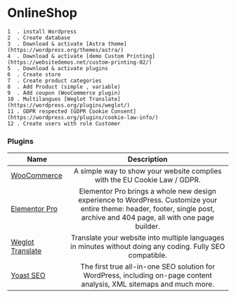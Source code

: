 # OnlineShop

```
1  . install Wordpress
2  . Create database
3  . Download & activate [Astra theme](https://wordpress.org/themes/astra/)
4  . Download & activate [demo Custom Printing](https://websitedemos.net/custom-printing-02/)
5  . Download & activate plugins
6  . Create store
7  . Create product categories 
8  . Add Product (simple , variable)
9  . Add coupon (WooCommerce plugin)
10 . Multilangues [Weglot Translate](https://wordpress.org/plugins/weglot/)
11 . GDPR respected [GDPR Cookie Consent](https://wordpress.org/plugins/cookie-law-info/)
12 . Create users with role Customer
```
### Plugins
| Name          | Description |
| ------------- |:-------------:|
|[WooCommerce](https://wordpress.org/plugins/woocommerce/) | A simple way to show your website complies with the EU Cookie Law / GDPR.|
|[Elementor Pro](https://wordpress.org/plugins/elementor/) |Elementor Pro brings a whole new design experience to WordPress. Customize your entire theme: header, footer, single post, archive and 404 page, all with one page builder.|
|[Weglot Translate](https://wordpress.org/plugins/weglot/) |Translate your website into multiple languages in minutes without doing any coding. Fully SEO compatible.|
|[Yoast SEO](https://wordpress.org/plugins/wordpress-seo/) |The first true all-in-one SEO solution for WordPress, including on-page content analysis, XML sitemaps and much more.|
